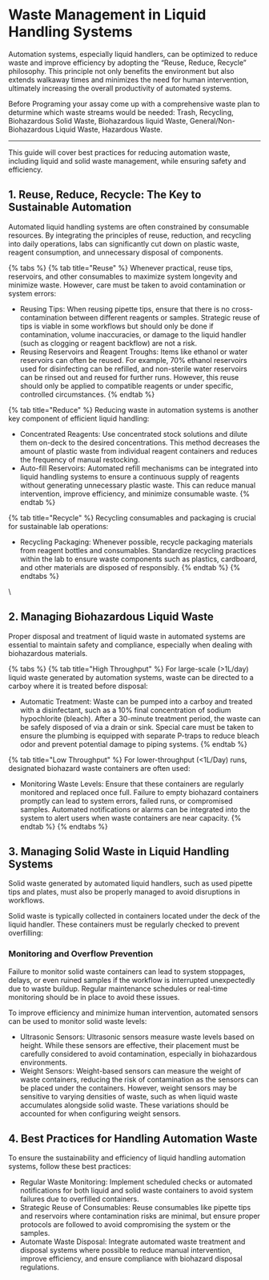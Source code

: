 # Waste Management in Liquid Handling Systems

Automation systems, especially liquid handlers, can be optimized to reduce waste and improve efficiency by adopting the “Reuse, Reduce, Recycle” philosophy. This principle not only benefits the environment but also extends walkaway times and minimizes the need for human intervention, ultimately increasing the overall productivity of automated systems.&#x20;

Before Programing your assay come up with a comprehensive waste plan to deturmine which waste streams would be needed: Trash, Recycling, Biohazardous Solid Waste, Biohazardous liquid Waste, General/Non-Biohazardous Liquid Waste, Hazardous Waste.



***



This guide will cover best practices for reducing automation waste, including liquid and solid waste management, while ensuring safety and efficiency.

## 1. Reuse, Reduce, Recycle: The Key to Sustainable Automation

Automated liquid handling systems are often constrained by consumable resources. By integrating the principles of reuse, reduction, and recycling into daily operations, labs can significantly cut down on plastic waste, reagent consumption, and unnecessary disposal of components.



{% tabs %}
{% tab title="Reuse" %}
Whenever practical, reuse tips, reservoirs, and other consumables to maximize system longevity and minimize waste. However, care must be taken to avoid contamination or system errors:

* Reusing Tips: When reusing pipette tips, ensure that there is no cross-contamination between different reagents or samples. Strategic reuse of tips is viable in some workflows but should only be done if contamination, volume inaccuracies, or damage to the liquid handler (such as clogging or reagent backflow) are not a risk.
* Reusing Reservoirs and Reagent Troughs: Items like ethanol or water reservoirs can often be reused. For example, 70% ethanol reservoirs used for disinfecting can be refilled, and non-sterile water reservoirs can be rinsed out and reused for further runs. However, this reuse should only be applied to compatible reagents or under specific, controlled circumstances.
{% endtab %}

{% tab title="Reduce" %}
Reducing waste in automation systems is another key component of efficient liquid handling:

* Concentrated Reagents: Use concentrated stock solutions and dilute them on-deck to the desired concentrations. This method decreases the amount of plastic waste from individual reagent containers and reduces the frequency of manual restocking.
* Auto-fill Reservoirs: Automated refill mechanisms can be integrated into liquid handling systems to ensure a continuous supply of reagents without generating unnecessary plastic waste. This can reduce manual intervention, improve efficiency, and minimize consumable waste.
{% endtab %}

{% tab title="Recycle" %}
Recycling consumables and packaging is crucial for sustainable lab operations:

* Recycling Packaging: Whenever possible, recycle packaging materials from reagent bottles and consumables. Standardize recycling practices within the lab to ensure waste components such as plastics, cardboard, and other materials are disposed of responsibly.
{% endtab %}
{% endtabs %}

\


## 2. Managing Biohazardous Liquid Waste

Proper disposal and treatment of liquid waste in automated systems are essential to maintain safety and compliance, especially when dealing with biohazardous materials.

{% tabs %}
{% tab title="High Throughput" %}
For large-scale (>1L/day) liquid waste generated by automation systems, waste can be directed to a carboy where it is treated before disposal:

* Automatic Treatment: Waste can be pumped into a carboy and treated with a disinfectant, such as a 10% final concentration of sodium hypochlorite (bleach). After a 30-minute treatment period, the waste can be safely disposed of via a drain or sink. Special care must be taken to ensure the plumbing is equipped with separate P-traps to reduce bleach odor and prevent potential damage to piping systems.
{% endtab %}

{% tab title="Low Throughput" %}
For lower-throughput (<1L/Day) runs, designated biohazard waste containers are often used:

* Monitoring Waste Levels: Ensure that these containers are regularly monitored and replaced once full. Failure to empty biohazard containers promptly can lead to system errors, failed runs, or compromised samples. Automated notifications or alarms can be integrated into the system to alert users when waste containers are near capacity.
{% endtab %}
{% endtabs %}



## 3. Managing Solid Waste in Liquid Handling Systems

Solid waste generated by automated liquid handlers, such as used pipette tips and plates, must also be properly managed to avoid disruptions in workflows.

Solid waste is typically collected in containers located under the deck of the liquid handler. These containers must be regularly checked to prevent overfilling:

### Monitoring and Overflow Prevention

Failure to monitor solid waste containers can lead to system stoppages, delays, or even ruined samples if the workflow is interrupted unexpectedly due to waste buildup. Regular maintenance schedules or real-time monitoring should be in place to avoid these issues.

To improve efficiency and minimize human intervention, automated sensors can be used to monitor solid waste levels:

* Ultrasonic Sensors: Ultrasonic sensors measure waste levels based on height. While these sensors are effective, their placement must be carefully considered to avoid contamination, especially in biohazardous environments.
* Weight Sensors: Weight-based sensors can measure the weight of waste containers, reducing the risk of contamination as the sensors can be placed under the containers. However, weight sensors may be sensitive to varying densities of waste, such as when liquid waste accumulates alongside solid waste. These variations should be accounted for when configuring weight sensors.



## 4. Best Practices for Handling Automation Waste

To ensure the sustainability and efficiency of liquid handling automation systems, follow these best practices:

* Regular Waste Monitoring: Implement scheduled checks or automated notifications for both liquid and solid waste containers to avoid system failures due to overfilled containers.
* Strategic Reuse of Consumables: Reuse consumables like pipette tips and reservoirs where contamination risks are minimal, but ensure proper protocols are followed to avoid compromising the system or the samples.
* Automate Waste Disposal: Integrate automated waste treatment and disposal systems where possible to reduce manual intervention, improve efficiency, and ensure compliance with biohazard disposal regulations.

